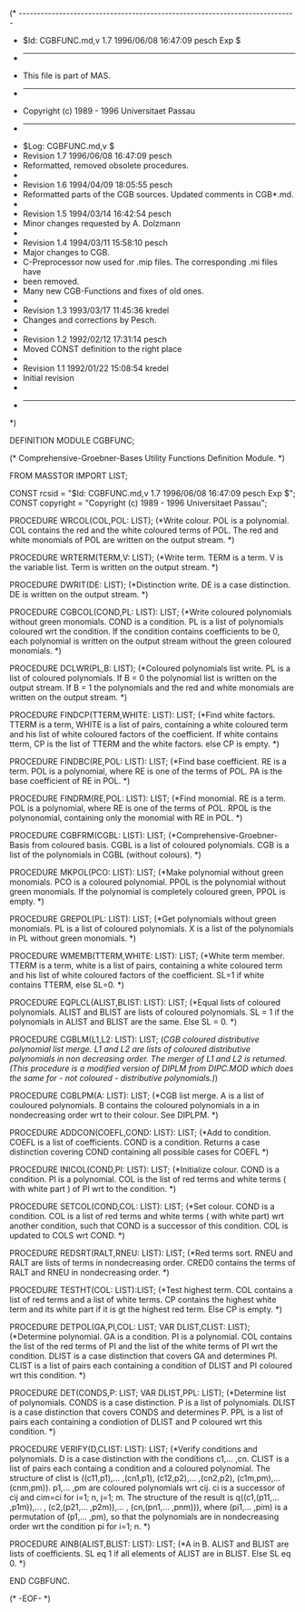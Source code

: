 (* ----------------------------------------------------------------------------
 * $Id: CGBFUNC.md,v 1.7 1996/06/08 16:47:09 pesch Exp $
 * ----------------------------------------------------------------------------
 * This file is part of MAS.
 * ----------------------------------------------------------------------------
 * Copyright (c) 1989 - 1996 Universitaet Passau
 * ----------------------------------------------------------------------------
 * $Log: CGBFUNC.md,v $
 * Revision 1.7  1996/06/08 16:47:09  pesch
 * Reformatted, removed obsolete procedures.
 *
 * Revision 1.6  1994/04/09  18:05:55  pesch
 * Reformatted parts of the CGB sources. Updated comments in CGB*.md.
 *
 * Revision 1.5  1994/03/14  16:42:54  pesch
 * Minor changes requested by A. Dolzmann
 *
 * Revision 1.4  1994/03/11  15:58:10  pesch
 * Major changes to CGB.
 * C-Preprocessor now used for .mip files. The corresponding .mi files have
 * been removed.
 * Many new CGB-Functions and fixes of old ones.
 *
 * Revision 1.3  1993/03/17  11:45:36  kredel
 * Changes and corrections by Pesch.
 *
 * Revision 1.2  1992/02/12  17:31:14  pesch
 * Moved CONST definition to the right place
 *
 * Revision 1.1  1992/01/22  15:08:54  kredel
 * Initial revision
 *
 * ----------------------------------------------------------------------------
 *)

DEFINITION MODULE CGBFUNC;

(* Comprehensive-Groebner-Bases Utility Functions Definition Module. *)

FROM MASSTOR IMPORT LIST;

CONST rcsid = "$Id: CGBFUNC.md,v 1.7 1996/06/08 16:47:09 pesch Exp $";
CONST copyright = "Copyright (c) 1989 - 1996 Universitaet Passau";


PROCEDURE WRCOL(COL,POL: LIST); 
(*Write colour.
POL is a polynomial.
COL contains the red and the white coloured terms of POL.
The red and white monomials of POL are written on the output stream. *)


PROCEDURE WRTERM(TERM,V: LIST); 
(*Write term.
TERM is a term.
V is the variable list.
Term is written on the output stream. *)


PROCEDURE DWRIT(DE: LIST); 
(*Distinction write.
DE is a case distinction. DE is written on the output stream. *)


PROCEDURE CGBCOL(COND,PL: LIST): LIST; 
(*Write coloured polynomials without green monomials. COND is a
condition. PL is a list of polynomials coloured wrt the condition.
If the condition contains coefficients to be 0,
each polynomial is written on the output stream without the green
coloured monomials. *)


PROCEDURE DCLWR(PL,B: LIST); 
(*Coloured polynomials list write. PL is a list of coloured polynomials.
If B = 0 the polynomial list is written on the output stream.
If B = 1 the polynomials and the red and white monomials are
written on the output stream. *)


PROCEDURE FINDCP(TTERM,WHITE: LIST): LIST; 
(*Find white factors. TTERM is a term, WHITE is a list of pairs,
containing a white coloured term and his list of white coloured
factors of the coefficient. If white contains tterm, CP is the list of
TTERM and the white factors. else CP is empty. *)


PROCEDURE FINDBC(RE,POL: LIST): LIST; 
(*Find base coefficient. RE is a term. POL is a polynomial, where
RE is one of the terms of POL. PA is the base coefficient of RE in
POL. *)


PROCEDURE FINDRM(RE,POL: LIST): LIST; 
(*Find monomial. RE is a term. POL is a polynomial, where
RE is one of the terms of POL. RPOL is the polynonomial, containing
only the monomial with RE in POL. *)


PROCEDURE CGBFRM(CGBL: LIST): LIST; 
(*Comprehensive-Groebner-Basis from coloured basis. CGBL is a list of
coloured polynomials. CGB is a list of the polynomials in CGBL
(without colours). *)


PROCEDURE MKPOL(PCO: LIST): LIST; 
(*Make polynomial without green monomials. PCO is a coloured polynomial.
PPOL is the polynomial without green monomials. If the polynomial is
completely coloured green, PPOL is empty. *)


PROCEDURE GREPOL(PL: LIST): LIST; 
(*Get polynomials without green monomials. PL is a list of coloured
polynomials. X is a list of the polynomials in PL without green
monomials. *)


PROCEDURE WMEMB(TTERM,WHITE: LIST): LIST; 
(*White term member. TTERM is a term, white is a list of pairs,
containing a white coloured term and his list of white coloured
factors of the coefficient. SL=1 if white contains TTERM,
else SL=0. *)


PROCEDURE EQPLCL(ALIST,BLIST: LIST): LIST; 
(*Equal lists of coloured polynomials. ALIST and BLIST are lists
of coloured polynomials. SL = 1 if the polynomials in ALIST and BLIST
are the same. Else SL = 0. *)


PROCEDURE CGBLM(L1,L2: LIST): LIST; 
(*CGB coloured distributive polynomial list merge.
L1 and L2 are lists of coloured distributive polynomials in non decreasing
order.  The merger of L1 and L2 is returned. 
(This procedure is a modified version of DIPLM from DIPC.MOD which does
the same for - not coloured - distributive polynomials.)*)

PROCEDURE CGBLPM(A: LIST): LIST; 
(*CGB list merge. A is a list of couloured polynomials. B contains
the coloured polynomials in a in nondecreasing order wrt to their
colour. See DIPLPM. *)

PROCEDURE ADDCON(COEFL,COND: LIST): LIST;
(*Add to condition.
COEFL is a list of coefficients.
COND is a condition.
Returns a case distinction covering COND containing all possible cases
for COEFL *)


PROCEDURE INICOL(COND,PI: LIST): LIST; 
(*Initialize colour. COND is a condition. PI is a polynomial.
COL is the list of red terms and white terms ( with white part ) of PI wrt to
the condition. *)


PROCEDURE SETCOL(COND,COL: LIST): LIST; 
(*Set colour. COND is a condition. COL is a list of red terms and
white terms ( with white part) wrt another condition, such that COND is
a successor of this condition. COL is updated to COLS wrt COND. *)


PROCEDURE REDSRT(RALT,RNEU: LIST): LIST; 
(*Red terms sort. RNEU and RALT  are lists of terms in nondecreasing
order. CRED0 contains the terms of RALT and RNEU in nondecreasing
order. *)


PROCEDURE TESTHT(COL: LIST):LIST;
(*Test highest term. COL contains a list of red terms and a list of
white terms. CP contains the highest white term and its white part
if it is gt the highest red term. Else CP is empty. *)


PROCEDURE DETPOL(GA,PI,COL: LIST; VAR DLIST,CLIST: LIST); 
(*Determine polynomial. GA is a condition. PI is a polynomial. COL
contains the list of the red terms of PI and the list of the white
terms of PI wrt the condition. DLIST is a case distinction that covers
GA and determines PI. CLIST is a list of pairs each containing a
condition of DLIST and PI coloured wrt this condition. *)


PROCEDURE DET(CONDS,P: LIST; VAR DLIST,PPL: LIST); 
(*Determine list of polynomials. CONDS is a case distinction. P is a
list of polynomials. DLIST is a case distinction that covers CONDS and
determines P. PPL is a list of pairs each containing a condiotion of
DLIST and P coloured wrt this condition. *)


PROCEDURE VERIFY(D,CLIST: LIST): LIST; 
(*Verify conditions and polynomials. D is a case distinction with
the conditions c1,... ,cn. CLIST is a list of pairs each containg a
condition and a coloured polynomial. The structure of clist is
((c11,p1),... ,(cn1,p1), (c12,p2),... ,(cn2,p2), (c1m,pm),... (cnm,pm)).
p1,... ,pm are coloured polynomials wrt cij. ci is a successor of cij
and cim=ci for i=1; n, j=1; m. The structure of the result is
q((c1,(p11,... ,p1m)),... , (c2,(p21,... ,p2m)),... , (cn,(pn1,... ,pnm))),
where (pi1,... ,pim) is a permutation of (p1,... ,pm), so that the polynomials
are in nondecreasing order wrt the condition pi for i=1; n. *)


PROCEDURE AINB(ALIST,BLIST: LIST): LIST; 
(*A in B. ALIST and BLIST  are  lists of coefficients.
SL eq 1 if all elements of ALIST are in BLIST. Else SL eq 0. *)

END CGBFUNC.

(* -EOF- *)
